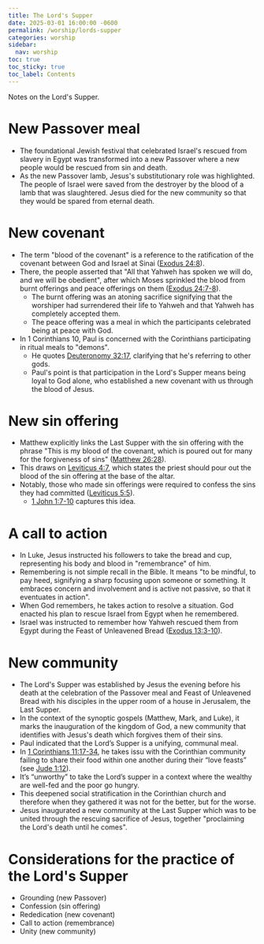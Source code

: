 ```yaml
---
title: The Lord's Supper
date: 2025-03-01 16:00:00 -0600
permalink: /worship/lords-supper
categories: worship
sidebar:
  nav: worship
toc: true
toc_sticky: true
toc_label: Contents
---
```


Notes on the Lord's Supper.

# New Passover meal

* The foundational Jewish festival that celebrated Israel's rescued from slavery in Egypt was
transformed into a new Passover where a new people would be rescued from sin and death.
* As the new Passover lamb, Jesus's substitutionary role was highlighted. The people of Israel were
saved from the destroyer by the blood of a lamb that was slaughtered. Jesus died for the new
community so that they would be spared from eternal death.

# New covenant

* The term "blood of the covenant" is a reference to the ratification of the covenant between God
and Israel at Sinai ([Exodus 24:8](https://biblia.com/bible/esv/exodus/24/8)).
* There, the people asserted that "All that Yahweh has spoken we will do, and we will be obedient",
after which Moses sprinkled the blood from burnt offerings and peace offerings on them
([Exodus 24:7-8](https://biblia.com/bible/esv/exodus/24/7-8)).
  * The burnt offering was an atoning sacrifice signifying that the worshiper had surrendered their
life to Yahweh and that Yahweh has completely accepted them.
  * The peace offering was a meal in which the participants celebrated being at peace with God.
* In 1 Corinthians 10, Paul is concerned with the Corinthians participating in ritual meals to
"demons".
  * He quotes [Deuteronomy 32:17](https://biblia.com/bible/esv/deuteronomy/32/17), clarifying that
he's referring to other gods.
  * Paul's point is that participation in the Lord's Supper means being loyal to God alone, who
established a new covenant with us through the blood of Jesus.

# New sin offering

* Matthew explicitly links the Last Supper with the sin offering with the phrase "This is my blood
of the covenant, which is poured out for many for the forgiveness of sins"
([Matthew 26:28](https://biblia.com/bible/esv/matthew/26/28)).
* This draws on [Leviticus 4:7](https://biblia.com/bible/esv/leviticus/4/7), which states the priest
should pour out the blood of the sin offering at the base of the altar.
* Notably, those who made sin offerings were required to confess the sins they had committed
([Leviticus 5:5](https://biblia.com/bible/esv/leviticus/5/5)).
  * [1 John 1:7-10](https://biblia.com/bible/esv/1-john/1/7-10) captures this idea.

# A call to action

* In Luke, Jesus instructed his followers to take the bread and cup, representing his body and blood
in "remembrance" of him.
* Remembering is not simple recall in the Bible. It means "to be mindful, to pay heed, signifying
a sharp focusing upon someone or something. It embraces concern and involvement and is active not
passive, so that it eventuates in action".
* When God remembers, he takes action to resolve a situation. God enacted his plan to rescue Israel
from Egypt when he remembered.
* Israel was instructed to remember how Yahweh rescued them from Egypt during the Feast of
Unleavened Bread ([Exodus 13:3-10](https://biblia.com/bible/esv/exodus/13/3-10)).

# New community
* The Lord's Supper was established by Jesus the evening before his death at the celebration of the
Passover meal and Feast of Unleavened Bread with his disciples in the upper room of a house in
Jerusalem, the Last Supper.
* In the context of the synoptic gospels (Matthew, Mark, and Luke), it marks the inauguration of the
kingdom of God, a new community that identifies with Jesus's death which forgives them of their
sins.
* Paul indicated that the Lord’s Supper is a unifying, communal meal.
* In [1 Corinthians 11:17-34](https://biblia.com/bible/esv/1-corinthians/11/17-34), he takes issu
 with the Corinthian community failing to share their food within one another during their “love
 feasts” (see [Jude 1:12](https://biblia.com/bible/esv/jude/1/12)).
* It’s “unworthy” to take the Lord’s supper in a context where the wealthy are well-fed and the
 poor go hungry.
* This deepened social stratification in the Corinthian church and therefore when they gathered it
was not for the better, but for the worse.
* Jesus inaugurated a new community at the Last Supper which was to be united through the rescuing
sacrifice of Jesus, together "proclaiming the Lord's death until he comes".

# Considerations for the practice of the Lord's Supper
* Grounding (new Passover)
* Confession (sin offering)
* Rededication (new covenant)
* Call to action (remembrance)
* Unity (new community)